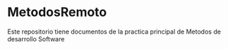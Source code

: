 # MetodosRemoto
Este repositorio tiene documentos de la practica principal de Metodos de desarrollo Software 
